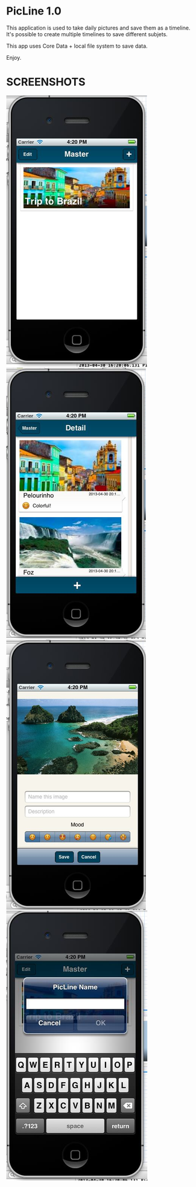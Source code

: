 PicLine 1.0
===========

This application is used to take daily pictures and save them as a timeline.
It's possible to create multiple timelines to save different subjets.

This app uses Core Data + local file system to save data.

Enjoy.

SCREENSHOTS
===========
![alt tag](screens/picline1.jpg)
![alt tag](screens/picline.jpg)
![alt tag](screens/picline2.jpg)
![alt tag](screens/picline3.jpg)
